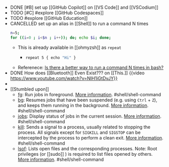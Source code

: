 - DONE [#B] set up [[GitHub Copilot]] on [[VS Code]] and [[VSCodium]]
- TODO [#C] #explore [[GitHub Codespaces]]
- TODO #explore [[GitHub Education]]
- CANCELLED set up an alias in [[Shell]] to run a command N times
  ```bash
  n=5;
  for ((i=0 ; i<$n ; i++)); do; echo $i; done;
  ```
	- This is already available in [[ohmyzsh]] as `repeat`
		- ```bash
		  repeat 5 { echo "Hi" }
		  ```
	- Referenece:
	  [Is there a better way to run a command N times in bash?](https://stackoverflow.com/a/3737773/7753274)
- DONE How does [[Bluetooth]] Even Exist??? on [[This.]]
  {{video https://www.youtube.com/watch?v=NIH1iGtDvJY}}
-
- [[Stumbled upon]]
	- [fg](https://command-not-found.com/fg): Run jobs in foreground. [More information](https://manned.org/fg). #shell/shell-command
	- [bg](https://command-not-found.com/bg): Resumes jobs that have been suspended (e.g. using `Ctrl` + `Z`), and keeps them running in the background. [More information](https://manned.org/bg). #shell/shell-command
	- [jobs](https://command-not-found.com/jobs): Display status of jobs in the current session. [More information](https://manned.org/jobs). #shell/shell-command
	- [kill](https://command-not-found.com/kill): Sends a signal to a process, usually related to stopping the process. All signals except for `SIGKILL` and `SIGSTOP` can be intercepted by the process to perform a clean exit. [More information](https://manned.org/kill). #shell/shell-command
	- [lsof](https://command-not-found.com/lsof): Lists open files and the corresponding processes. Note: Root privileges (or [[sudo]] ) is required to list files opened by others. [More information](https://manned.org/lsof). #shell/shell-command